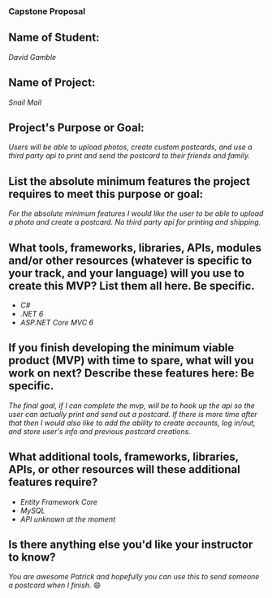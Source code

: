### Capstone Proposal

## Name of Student:
_David Gamble_

## Name of Project:
_Snail Mail_

## Project's Purpose or Goal: 
_Users will be able to upload photos, create custom postcards, and use a third party api to print and send the postcard to their friends and family._

## List the absolute minimum features the project requires to meet this purpose or goal:
_For the absolute minimum features I would like the user to be able to upload a photo and create a postcard.  No third party api for printing and shipping._

## What tools, frameworks, libraries, APIs, modules and/or other resources (whatever is specific to your track, and your language) will you use to create this MVP? List them all here. Be specific.
* _C#_
* _.NET 6_
* _ASP.NET Core MVC 6_

## If you finish developing the minimum viable product (MVP) with time to spare, what will you work on next? Describe these features here: Be specific.
_The final goal, if I can complete the mvp, will be to hook up the api so the user can actually print and send out a postcard.  If there is more time after that then I would also like to add the ability to create accounts, log in/out, and store user's info and previous postcard creations._

## What additional tools, frameworks, libraries, APIs, or other resources will these additional features require?
* _Entity Framework Core_
* _MySQL_
* _API unknown at the moment_

## Is there anything else you'd like your instructor to know?
_You are awesome Patrick and hopefully you can use this to send someone a postcard when I finish._ 😄